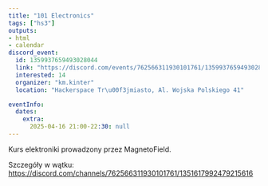 ```yaml
---
title: "101 Electronics"
tags: ["hs3"]
outputs:
- html
- calendar
discord_event:
  id: 1359937659493028044
  link: "https://discord.com/events/762566311930101761/1359937659493028044"
  interested: 14
  organizer: "km.kinter"
  location: "Hackerspace Tr\u00f3jmiasto, Al. Wojska Polskiego 41"

eventInfo:
  dates:
    extra:
      2025-04-16 21:00-22:30: null
---
```

Kurs elektroniki prowadzony przez MagnetoField.

Szczegóły w wątku: https://discord.com/channels/762566311930101761/1351617992479215616
